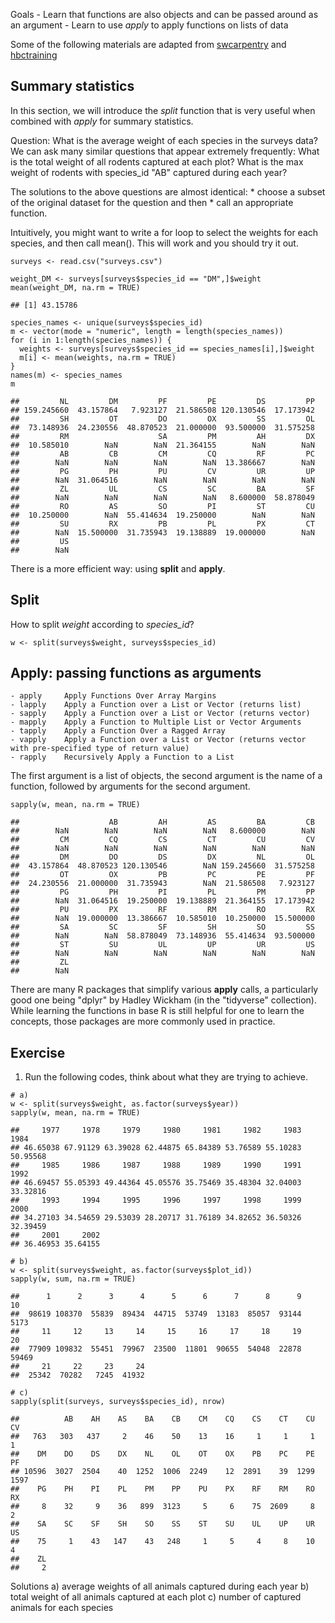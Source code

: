 Goals - Learn that functions are also objects and can be passed around
as an argument - Learn to use *apply* to apply functions on lists of
data

Some of the following materials are adapted from
[swcarpentry](https://github.com/swcarpentry/r-novice-gapminder) and
[hbctraining](https://github.com/hbctraining/Intro-to-R)

Summary statistics
------------------

In this section, we will introduce the *split* function that is very
useful when combined with *apply* for summary statistics.

Question: What is the average weight of each species in the surveys
data? We can ask many similar questions that appear extremely
frequently: What is the total weight of all rodents captured at each
plot? What is the max weight of rodents with species\_id "AB" captured
during each year?

The solutions to the above questions are almost identical: \* choose a
subset of the original dataset for the question and then \* call an
appropriate function.

Intuitively, you might want to write a for loop to select the weights
for each species, and then call mean(). This will work and you should
try it out.

    surveys <- read.csv("surveys.csv")

    weight_DM <- surveys[surveys$species_id == "DM",]$weight
    mean(weight_DM, na.rm = TRUE)

    ## [1] 43.15786

    species_names <- unique(surveys$species_id)
    m <- vector(mode = "numeric", length = length(species_names))
    for (i in 1:length(species_names)) {
      weights <- surveys[surveys$species_id == species_names[i],]$weight
      m[i] <- mean(weights, na.rm = TRUE)
    }
    names(m) <- species_names
    m

    ##         NL         DM         PF         PE         DS         PP 
    ## 159.245660  43.157864   7.923127  21.586508 120.130546  17.173942 
    ##         SH         OT         DO         OX         SS         OL 
    ##  73.148936  24.230556  48.870523  21.000000  93.500000  31.575258 
    ##         RM                    SA         PM         AH         DX 
    ##  10.585010        NaN        NaN  21.364155        NaN        NaN 
    ##         AB         CB         CM         CQ         RF         PC 
    ##        NaN        NaN        NaN        NaN  13.386667        NaN 
    ##         PG         PH         PU         CV         UR         UP 
    ##        NaN  31.064516        NaN        NaN        NaN        NaN 
    ##         ZL         UL         CS         SC         BA         SF 
    ##        NaN        NaN        NaN        NaN   8.600000  58.878049 
    ##         RO         AS         SO         PI         ST         CU 
    ##  10.250000        NaN  55.414634  19.250000        NaN        NaN 
    ##         SU         RX         PB         PL         PX         CT 
    ##        NaN  15.500000  31.735943  19.138889  19.000000        NaN 
    ##         US 
    ##        NaN

There is a more efficient way: using **split** and **apply**.

Split
-----

How to split *weight* according to *species\_id*?

    w <- split(surveys$weight, surveys$species_id)

Apply: passing functions as arguments
-------------------------------------

    - apply     Apply Functions Over Array Margins
    - lapply    Apply a Function over a List or Vector (returns list)
    - sapply    Apply a Function over a List or Vector (returns vector)
    - mapply    Apply a Function to Multiple List or Vector Arguments
    - tapply    Apply a Function Over a Ragged Array
    - vapply    Apply a Function over a List or Vector (returns vector with pre-specified type of return value)
    - rapply    Recursively Apply a Function to a List

The first argument is a list of objects, the second argument is the name
of a function, followed by arguments for the second argument.

    sapply(w, mean, na.rm = TRUE)

    ##                    AB         AH         AS         BA         CB 
    ##        NaN        NaN        NaN        NaN   8.600000        NaN 
    ##         CM         CQ         CS         CT         CU         CV 
    ##        NaN        NaN        NaN        NaN        NaN        NaN 
    ##         DM         DO         DS         DX         NL         OL 
    ##  43.157864  48.870523 120.130546        NaN 159.245660  31.575258 
    ##         OT         OX         PB         PC         PE         PF 
    ##  24.230556  21.000000  31.735943        NaN  21.586508   7.923127 
    ##         PG         PH         PI         PL         PM         PP 
    ##        NaN  31.064516  19.250000  19.138889  21.364155  17.173942 
    ##         PU         PX         RF         RM         RO         RX 
    ##        NaN  19.000000  13.386667  10.585010  10.250000  15.500000 
    ##         SA         SC         SF         SH         SO         SS 
    ##        NaN        NaN  58.878049  73.148936  55.414634  93.500000 
    ##         ST         SU         UL         UP         UR         US 
    ##        NaN        NaN        NaN        NaN        NaN        NaN 
    ##         ZL 
    ##        NaN

There are many R packages that simplify various **apply** calls, a
particularly good one being "dplyr" by Hadley Wickham (in the
"tidyverse" collection). While learning the functions in base R is still
helpful for one to learn the concepts, those packages are more commonly
used in practice.

Exercise
--------

1.  Run the following codes, think about what they are trying
    to achieve.

<!-- -->

    # a)
    w <- split(surveys$weight, as.factor(surveys$year))
    sapply(w, mean, na.rm = TRUE)

    ##     1977     1978     1979     1980     1981     1982     1983     1984 
    ## 46.65038 67.91129 63.39028 62.44875 65.84389 53.76589 55.10283 50.95568 
    ##     1985     1986     1987     1988     1989     1990     1991     1992 
    ## 46.69457 55.05393 49.44364 45.05576 35.75469 35.48304 32.04003 33.32816 
    ##     1993     1994     1995     1996     1997     1998     1999     2000 
    ## 34.27103 34.54659 29.53039 28.20717 31.76189 34.82652 36.50326 32.39459 
    ##     2001     2002 
    ## 36.46953 35.64155

    # b)
    w <- split(surveys$weight, as.factor(surveys$plot_id))
    sapply(w, sum, na.rm = TRUE)

    ##      1      2      3      4      5      6      7      8      9     10 
    ##  98619 108370  55839  89434  44715  53749  13183  85057  93144   5173 
    ##     11     12     13     14     15     16     17     18     19     20 
    ##  77909 109832  55451  79967  23500  11801  90655  54048  22878  59469 
    ##     21     22     23     24 
    ##  25342  70282   7245  41932

    # c)
    sapply(split(surveys, surveys$species_id), nrow)

    ##          AB    AH    AS    BA    CB    CM    CQ    CS    CT    CU    CV 
    ##   763   303   437     2    46    50    13    16     1     1     1     1 
    ##    DM    DO    DS    DX    NL    OL    OT    OX    PB    PC    PE    PF 
    ## 10596  3027  2504    40  1252  1006  2249    12  2891    39  1299  1597 
    ##    PG    PH    PI    PL    PM    PP    PU    PX    RF    RM    RO    RX 
    ##     8    32     9    36   899  3123     5     6    75  2609     8     2 
    ##    SA    SC    SF    SH    SO    SS    ST    SU    UL    UP    UR    US 
    ##    75     1    43   147    43   248     1     5     4     8    10     4 
    ##    ZL 
    ##     2

Solutions a) average weights of all animals captured during each year b)
total weight of all animals captured at each plot c) number of captured
animals for each species
